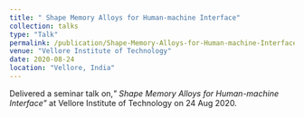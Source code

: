 ```yaml
---
title: " Shape Memory Alloys for Human-machine Interface"
collection: talks
type: "Talk"
permalink: /publication/Shape-Memory-Alloys-for-Human-machine-Interface
venue: "Vellore Institute of Technology"
date: 2020-08-24
location: "Vellore, India"
---
```

Delivered a seminar talk on,<i>" Shape Memory Alloys for Human-machine Interface"</i> at Vellore Institute of Technology on 24 Aug 2020.

